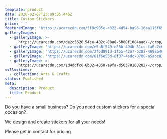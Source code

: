 ```yaml
---
template: product
date: 2020-02-07T23:09:05.446Z
title: Custom Stickers
price: ' '
featuredImage: 'https://ucarecdn.com/5f8c905e-a322-4d54-ba96-16aa116f65a4/'
galleryImages:
  - galleryImage: >-
      https://ucarecdn.com/de2c5626-54ce-402c-88a0-6b80f1084aad/-/crop/648x842/0,0/-/preview/
  - galleryImage: 'https://ucarecdn.com/e5a8f549-e88b-494b-81cc-fa6c2c65eb33/'
  - galleryImage: 'https://ucarecdn.com/2f6d891d-1f55-42a7-b282-4698b403cce6/'
  - galleryImage: 'https://ucarecdn.com/61f6e55d-6f37-4edc-8780-a5abc82ca9a7/'
  - galleryImage: >-
      https://ucarecdn.com/1d4ddfc6-6b02-4858-a9fa-d56378160282/-/crop/1242x1271/0,474/-/preview/
collections:
  - collection: Arts & Crafts
status: Published
meta:
  description: Product
  title: Product
---
```

Do you have a small business? Do you need custom stickers for a special occasion?

We design and create stickers for all your needs!

Please get in contact for pricing
